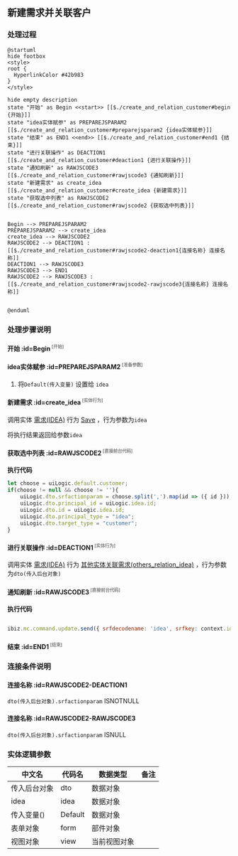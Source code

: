 ## 新建需求并关联客户 <!-- {docsify-ignore-all} -->

   

### 处理过程

```plantuml
@startuml
hide footbox
<style>
root {
  HyperlinkColor #42b983
}
</style>

hide empty description
state "开始" as Begin <<start>> [[$./create_and_relation_customer#begin {开始}]]
state "idea实体赋参" as PREPAREJSPARAM2  [[$./create_and_relation_customer#preparejsparam2 {idea实体赋参}]]
state "结束" as END1 <<end>> [[$./create_and_relation_customer#end1 {结束}]]
state "进行关联操作" as DEACTION1  [[$./create_and_relation_customer#deaction1 {进行关联操作}]]
state "通知刷新" as RAWJSCODE3  [[$./create_and_relation_customer#rawjscode3 {通知刷新}]]
state "新建需求" as create_idea  [[$./create_and_relation_customer#create_idea {新建需求}]]
state "获取选中列表" as RAWJSCODE2  [[$./create_and_relation_customer#rawjscode2 {获取选中列表}]]


Begin --> PREPAREJSPARAM2
PREPAREJSPARAM2 --> create_idea
create_idea --> RAWJSCODE2
RAWJSCODE2 --> DEACTION1 : [[$./create_and_relation_customer#rawjscode2-deaction1{连接名称} 连接名称]]
DEACTION1 --> RAWJSCODE3
RAWJSCODE3 --> END1
RAWJSCODE2 --> RAWJSCODE3 : [[$./create_and_relation_customer#rawjscode2-rawjscode3{连接名称} 连接名称]]


@enduml
```


### 处理步骤说明

#### 开始 :id=Begin<sup class="footnote-symbol"> <font color=gray size=1>[开始]</font></sup>




#### idea实体赋参 :id=PREPAREJSPARAM2<sup class="footnote-symbol"> <font color=gray size=1>[准备参数]</font></sup>



1. 将`Default(传入变量)` 设置给  `idea`

#### 新建需求 :id=create_idea<sup class="footnote-symbol"> <font color=gray size=1>[实体行为]</font></sup>



调用实体 [需求(IDEA)](module/ProdMgmt/idea.md) 行为 [Save](module/ProdMgmt/idea#行为) ，行为参数为`idea`

将执行结果返回给参数`idea`

#### 获取选中列表 :id=RAWJSCODE2<sup class="footnote-symbol"> <font color=gray size=1>[直接前台代码]</font></sup>



<p class="panel-title"><b>执行代码</b></p>

```javascript
let choose = uiLogic.default.customer;
if(choose != null && choose != ''){
    uiLogic.dto.srfactionparam = choose.split(',').map(id => ({ id }));
    uiLogic.dto.principal_id = uiLogic.idea.id;
    uiLogic.dto.id = uiLogic.idea.id;
    uiLogic.dto.principal_type = "idea";
    uiLogic.dto.target_type = "customer";
}
```

#### 进行关联操作 :id=DEACTION1<sup class="footnote-symbol"> <font color=gray size=1>[实体行为]</font></sup>



调用实体 [需求(IDEA)](module/ProdMgmt/idea.md) 行为 [其他实体关联需求(others_relation_idea)](module/ProdMgmt/idea#行为) ，行为参数为`dto(传入后台对象)`

#### 通知刷新 :id=RAWJSCODE3<sup class="footnote-symbol"> <font color=gray size=1>[直接前台代码]</font></sup>



<p class="panel-title"><b>执行代码</b></p>

```javascript

ibiz.mc.command.update.send({ srfdecodename: 'idea', srfkey: context.idea})
```

#### 结束 :id=END1<sup class="footnote-symbol"> <font color=gray size=1>[结束]</font></sup>




### 连接条件说明
#### 连接名称 :id=RAWJSCODE2-DEACTION1

```dto(传入后台对象).srfactionparam``` ISNOTNULL
#### 连接名称 :id=RAWJSCODE2-RAWJSCODE3

```dto(传入后台对象).srfactionparam``` ISNULL


### 实体逻辑参数

|    中文名   |    代码名    |  数据类型      |备注 |
| --------| --------| --------  | --------   |
|传入后台对象|dto|数据对象||
|idea|idea|数据对象||
|传入变量(<i class="fa fa-check"/></i>)|Default|数据对象||
|表单对象|form|部件对象||
|视图对象|view|当前视图对象||
